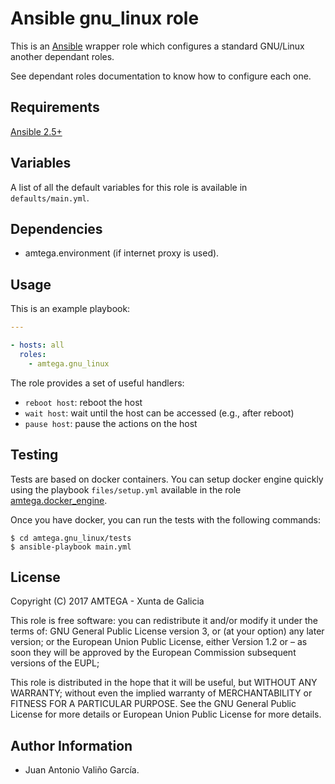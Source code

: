 # Ansible gnu_linux role

This is an [Ansible](http://www.ansible.com) wrapper role which configures a standard GNU/Linux another dependant roles.

See dependant roles documentation to know how to configure each one.

## Requirements

[Ansible 2.5+](http://docs.ansible.com/ansible/latest/intro_installation.html)

## Variables

A list of all the default variables for this role is available in `defaults/main.yml`.

## Dependencies

- amtega.environment (if internet proxy is used).

## Usage

This is an example playbook:

```yaml
---

- hosts: all
  roles:
    - amtega.gnu_linux
```

The role provides a set of useful handlers:

- `reboot host`: reboot the host
- `wait host`: wait until the host can be accessed (e.g., after reboot)
- `pause host`: pause the actions on the host

## Testing

Tests are based on docker containers. You can setup docker engine quickly using the playbook `files/setup.yml` available in the role [amtega.docker_engine](https://galaxy.ansible.com/amtega/docker_engine).

Once you have docker, you can run the tests with the following commands:

```shell
$ cd amtega.gnu_linux/tests
$ ansible-playbook main.yml
```

## License

Copyright (C) 2017 AMTEGA - Xunta de Galicia

This role is free software: you can redistribute it and/or modify
it under the terms of:
GNU General Public License version 3, or (at your option) any later version;
or the European Union Public License, either Version 1.2 or – as soon
they will be approved by the European Commission ­subsequent versions of
the EUPL;

This role is distributed in the hope that it will be useful,
but WITHOUT ANY WARRANTY; without even the implied warranty of
MERCHANTABILITY or FITNESS FOR A PARTICULAR PURPOSE.  See the
GNU General Public License for more details or European Union Public License for more details.

## Author Information

- Juan Antonio Valiño García.
